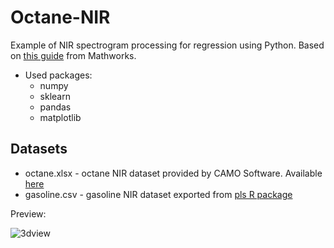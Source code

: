 # Octane-NIR

Example of NIR spectrogram processing for regression using Python. Based on [this guide](https://www.mathworks.com/help/stats/examples/partial-least-squares-regression-and-principal-components-regression.html) from Mathworks.

- Used packages:
  - numpy
  - sklearn
  - pandas
  - matplotlib

## Datasets
- octane.xlsx - octane NIR dataset provided by CAMO Software. Available [here](https://www.impopen.com/software/octane-data-set)
- gasoline.csv - gasoline NIR dataset exported from [pls R package](https://www.rdocumentation.org/packages/pls/versions/2.7-0)

Preview:

![3dview](imgs/datasets_3d.png "3D plot of datasets")
